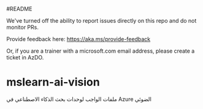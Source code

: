 #README

We've turned off the ability to report issues directly on this repo and do not monitor PRs.

Provide feedback here: https://aka.ms/provide-feedback

Or, if you are a trainer with a microsoft.com email address, please create a ticket in AzDO.

# mslearn-ai-vision
ملفات الواجب لوحدات بحث الذكاء الاصطناعي في Azure الضوئي
